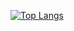 [![Top Langs](https://github-readme-stats.vercel.app/api/top-langs/?username=AlanAcosta460&langs_count=8)](https://github.com/anuraghazra/github-readme-stats)

